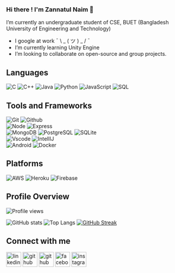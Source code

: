 ### **Hi there ! I'm Zannatul Naim 👋**
I’m currently an undergraduate student of CSE, BUET (Bangladesh University of Engineering and Technology) 
- I google at work ¯ \ _ ( ツ ) _ / ¯ 
- I’m currently learning Unity Engine
- I’m looking to collaborate on open-source and group projects.
## Languages
![C](http://img.shields.io/badge/-C-000000?style=flat&logo=c)
![C++](https://img.shields.io/badge/-C++-000000?style=flat&logo=c%2B%2B)
![Java](https://img.shields.io/badge/-Java-000000?style=flat&logo=java)
![Python](https://img.shields.io/badge/-Python-000000?style=flat&logo=python)
![JavaScript](https://img.shields.io/badge/-JavaScript-000000?style=flat&logo=javascript)
![SQL](https://img.shields.io/badge/-SQL-000000?style=flat&logo=mysql)

## Tools and Frameworks

![Git](https://img.shields.io/badge/-Git-000000?style=flat&logo=git) 
![Github](https://img.shields.io/badge/-Github-000000?style=flat&logo=github) 
</br>
![Node](https://img.shields.io/badge/-Node-000000?style=flat&logo=node.js)
![Express](https://img.shields.io/badge/express.js-%23404d59?style=flat&logo=express) 
</br>
![MongoDB](https://img.shields.io/badge/-MongoDB-000000?style=flat&logo=mongodb) 
![PostgreSQL](https://img.shields.io/badge/-PostgreSQL-000000?style=flat&logo=postgresql) 
![SQLite](https://img.shields.io/badge/sqlite-%2307405e?style=flat&logo=sqlite)
</br>
![Vscode](https://img.shields.io/badge/-VSCode-007acc?style=flat&logo=visual-studio-code) 
![IntellIJ](https://img.shields.io/badge/-IntellIJ%20IDEA-000000?style=flat&logo=intellij%20idea)
</br>
![Android](https://img.shields.io/badge/-Android-000000?style=flat&logo=android)
![Docker](https://img.shields.io/badge/docker-%230db7ed?style=flat&logo=docker)


## Platforms
![AWS](https://img.shields.io/badge/AWS-%23FF9900?style=flat&logo=amazon-aws)
![Heroku](https://img.shields.io/badge/heroku-%23430098?style=flat&logo=heroku)
![Firebase](https://img.shields.io/badge/firebase-%23039BE5?style=flat&logo=firebase)
## Profile Overview
![Profile views](https://gpvc.arturio.dev/nayeem-17)

![GitHub stats](https://github-readme-stats.vercel.app/api?username=nayeem-17&show_icons=true&theme=dark&count_private=true)
![Top Langs](https://github-readme-stats.vercel.app/api/top-langs/?username=nayeem-17&layout=compact&langs_count=10&theme=dark&hide=Jupyter%20Notebook)
[![GitHub Streak](http://github-readme-streak-stats.herokuapp.com?user=nayeem-17&theme=dark)](https://git.io/streak-stats)
## Connect with me
[<img src='https://cdn.jsdelivr.net/npm/simple-icons@3.0.1/icons/linkedin.svg' alt='linkedin' height='40'>](https://www.linkedin.com/in/zannatul-naim-418a151b2)
[<img src='https://cdn.jsdelivr.net/npm/simple-icons@3.0.1/icons/github.svg' alt='github' height='40'>](https://github.com/nayeem-17) 
[<img src='https://cdn.jsdelivr.net/npm/simple-icons@3.0.1/icons/gmail.svg' alt='github' height='40'>](mailto:1805024@ugrad.cse.buet.ac.bd)
[<img src='https://cdn.jsdelivr.net/npm/simple-icons@3.0.1/icons/facebook.svg' alt='facebook' height='40'>](https://www.facebook.com/mohammad.nayeem.24/)
[<img src='https://cdn.jsdelivr.net/npm/simple-icons@3.0.1/icons/instagram.svg' alt='instagram' height='40'>](https://www.instagram.com/zannatul__naim_)


<!-- <iframe src="https://ghbtns.com/github-btn.html?user=nayeem-17&repo=nayeem-17&type=star&count=true&size=large" frameborder="0" scrolling="0" width="170" height="30" title="GitHub"></iframe> -->
